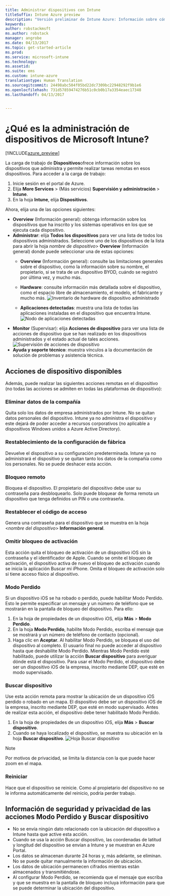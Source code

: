 ```yaml
---
title: Administrar dispositivos con Intune
titleSuffix: Intune Azure preview
description: "Versión preliminar de Intune Azure: Información sobre cómo ver los dispositivos que administra con Intune y realizar diversas operaciones en ellos."
keywords: 
author: robstackmsft
ms.author: robstack
manager: angrobe
ms.date: 04/13/2017
ms.topic: get-started-article
ms.prod: 
ms.service: microsoft-intune
ms.technology: 
ms.assetid: 
ms.suite: ems
ms.custom: intune-azure
translationtype: Human Translation
ms.sourcegitcommit: 24498abc504f05bd22dc7309bc22948292f9b1e6
ms.openlocfilehash: 731d57859474276b51c0cb0b17a3354eaec17348
ms.lasthandoff: 04/13/2017


---
```


# <a name="what-is-microsoft-intune-device-management"></a>¿Qué es la administración de dispositivos de Microsoft Intune? 


[!INCLUDE[azure_preview](../includes/azure_preview.md)]

La carga de trabajo de **Dispositivos**ofrece información sobre los dispositivos que administra y permite realizar tareas remotas en esos dispositivos. Para acceder a la carga de trabajo:

1. Inicie sesión en el portal de Azure.
2. Elija **More Services** >  (Más servicios) **Supervisión y administración** > **Intune**.
3. En la hoja **Intune**, elija **Dispositivos**.

Ahora, elija una de las opciones siguientes:

- **Overview** (Información general): obtenga información sobre los dispositivos que ha inscrito y los sistemas operativos en los que se ejecuta cada dispositivo.
- **Administrar**: elija **Todos los dispositivos** para ver una lista de todos los dispositivos administrados.
    Seleccione uno de los dispositivos de la lista para abrir la hoja *nombre de dispositivo*> **Overview** (Información general) donde puede seleccionar una de estas opciones:
    - **Overview** (Información general): consulte las limitaciones generales sobre el dispositivo, como la información sobre su nombre, el propietario, si se trata de un dispositivo BYOD, cuándo se registró por última vez, y mucho más. 
                
    - **Hardware**: consulte información más detallada sobre el dispositivo, como el espacio libre de almacenamiento, el modelo, el fabricante y mucho más.
    ![Inventario de hardware de dispositivo administrado](./media/hardware-inventory.png)
    - **Aplicaciones detectadas**: muestra una lista de todas las aplicaciones instaladas en el dispositivo que encuentra Intune.
    ![Nodo de aplicaciones detectadas](./media/detected-applications.png)
- **Monitor** (Supervisar): elija **Acciones de dispositivo** para ver una lista de acciones de dispositivo que se han realizado en los dispositivos administrados y el estado actual de tales acciones.
![Supervisión de acciones de dispositivo](./media/monitor-device-actions.png)
- **Ayuda y soporte técnico**: muestra vínculos a la documentación de solución de problemas y asistencia técnica.

## <a name="available-device-actions"></a>Acciones de dispositivo disponibles

Además, puede realizar las siguientes acciones remotas en el dispositivo (no todas las acciones se admiten en todas las plataformas de dispositivo):

### <a name="remove-company-data"></a>**Eliminar datos de la compañía**
Quita solo los datos de empresa administrados por Intune. No se quitan datos personales del dispositivo. Intune ya no administra el dispositivo y este dejará de poder acceder a recursos corporativos (no aplicable a dispositivos Windows unidos a Azure Active Directory).

### <a name="factory-reset"></a>**Restablecimiento de la configuración de fábrica**
Devuelve el dispositivo a su configuración predeterminada. Intune ya no administrará el dispositivo y se quitan tanto los datos de la compañía como los personales. No se puede deshacer esta acción.

### <a name="remote-lock"></a>**Bloqueo remoto**
Bloquea el dispositivo. El propietario del dispositivo debe usar su contraseña para desbloquearlo. Solo puede bloquear de forma remota un dispositivo que tenga definidos un PIN o una contraseña.

### <a name="reset-passcode"></a>**Restablecer el código de acceso**
Genera una contraseña para el dispositivo que se muestra en la hoja <*nombre del dispositivo*> **Información general**.

### <a name="bypass-activation-lock"></a>**Omitir bloqueo de activación**
Esta acción quita el bloqueo de activación de un dispositivo iOS sin la contraseña y el identificador de Apple. Cuando se omite el bloqueo de activación, el dispositivo activa de nuevo el bloqueo de activación cuando se inicia la aplicación Buscar mi iPhone. Omita el bloqueo de activación solo si tiene acceso físico al dispositivo.

### <a name="lost-mode"></a>**Modo Perdido**
Si un dispositivo iOS se ha robado o perdido, puede habilitar Modo Perdido. Esto le permite especificar un mensaje y un número de teléfono que se mostrarán en la pantalla de bloqueo del dispositivo. Para ello:
1.    En la hoja de propiedades de un dispositivo iOS, elija **Más** > **Modo Perdido**.
2.    En la hoja **Modo Perdido**, habilite Modo Perdido, escriba el mensaje que se mostrará y un número de teléfono de contacto (opcional).
3.    Haga clic en **Aceptar**.
Al habilitar Modo Perdido, se bloquea el uso del dispositivo al completo. El usuario final no puede acceder al dispositivo hasta que deshabilite Modo Perdido. Mientras Modo Perdido esté habilitado, puede utilizar la acción **Buscar dispositivo** para averiguar dónde está el dispositivo.
Para usar el Modo Perdido, el dispositivo debe ser un dispositivo iOS de la empresa, inscrito mediante DEP, que esté en modo supervisado.

### <a name="locate-device"></a>**Buscar dispositivo**
Use esta acción remota para mostrar la ubicación de un dispositivo iOS perdido o robado en un mapa. El dispositivo debe ser un dispositivo iOS de la empresa, inscrito mediante DEP, que esté en modo supervisado. Antes de realizar esta acción, el dispositivo debe tener habilitado Modo Perdido.
1.    En la hoja de propiedades de un dispositivo iOS, elija **Más** > **Buscar dispositivo**.
2.    Cuando se haya localizado el dispositivo, se muestra su ubicación en la hoja **Buscar dispositivo**. 
    ![Hoja Buscar dispositivo](./media/locate-device.png)

>[!NOTE]
>Por motivos de privacidad, se limita la distancia con la que puede hacer zoom en el mapa.

### <a name="restart"></a>**Reiniciar**
Hace que el dispositivo se reinicie. Como al propietario del dispositivo no se le informa automáticamente del reinicio, podría perder trabajo.


## <a name="security-and-privacy-information-for-the-lost-mode-and-locate-device-actions"></a>Información de seguridad y privacidad de las acciones Modo Perdido y Buscar dispositivo
- No se envía ningún dato relacionado con la ubicación del dispositivo a Intune hasta que active esta acción.
- Cuando se usa la acción Buscar dispositivo, las coordenadas de latitud y longitud del dispositivo se envían a Intune y se muestran en Azure Portal.
- Los datos se almacenan durante 24 horas y, más adelante, se eliminan. No se puede quitar manualmente la información de ubicación.
- Los datos de ubicación permanecen cifrados mientras están almacenados y transmitiéndose.
- Al configurar Modo Perdido, se recomienda que el mensaje que escriba y que se muestra en la pantalla de bloqueo incluya información para que se puede determinar la ubicación del dispositivo.

